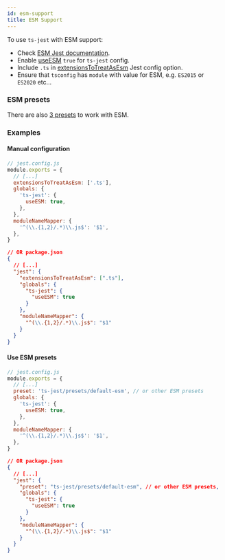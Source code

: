 ```yaml
---
id: esm-support
title: ESM Support
---
```


To use `ts-jest` with ESM support:

- Check [ESM Jest documentation](https://jestjs.io/docs/en/ecmascript-modules).
- Enable [useESM](../getting-started/options/useESM) `true` for `ts-jest` config.
- Include `.ts` in [extensionsToTreatAsEsm](https://jestjs.io/docs/en/next/configuration#extensionstotreatasesm-arraystring) Jest config option.
- Ensure that `tsconfig` has `module` with value for ESM, e.g. `ES2015` or `ES2020` etc...

### ESM presets

There are also [3 presets](../getting-started/presets.md) to work with ESM.

### Examples

#### Manual configuration

```js
// jest.config.js
module.exports = {
  // [...]
  extensionsToTreatAsEsm: ['.ts'],
  globals: {
    'ts-jest': {
      useESM: true,
    },
  },
  moduleNameMapper: {
    '^(\\.{1,2}/.*)\\.js$': '$1',
  },
}
```

```json
// OR package.json
{
  // [...]
  "jest": {
    "extensionsToTreatAsEsm": [".ts"],
    "globals": {
      "ts-jest": {
        "useESM": true
      }
    },
    "moduleNameMapper": {
      "^(\\.{1,2}/.*)\\.js$": "$1"
    }
  }
}
```

#### Use ESM presets

```js
// jest.config.js
module.exports = {
  // [...]
  preset: 'ts-jest/presets/default-esm', // or other ESM presets
  globals: {
    'ts-jest': {
      useESM: true,
    },
  },
  moduleNameMapper: {
    '^(\\.{1,2}/.*)\\.js$': '$1',
  },
}
```

```json
// OR package.json
{
  // [...]
  "jest": {
    "preset": "ts-jest/presets/default-esm", // or other ESM presets,
    "globals": {
      "ts-jest": {
        "useESM": true
      }
    },
    "moduleNameMapper": {
      "^(\\.{1,2}/.*)\\.js$": "$1"
    }
  }
}
```
